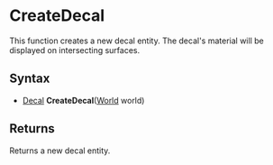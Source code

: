 # CreateDecal

This function creates a new decal entity. The decal's material will be displayed on intersecting surfaces.

## Syntax

- [Decal](Decal.md) **CreateDecal**([World](World.md) world)

## Returns

Returns a new decal entity.
